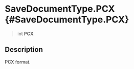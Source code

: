 SaveDocumentType.PCX {#SaveDocumentType.PCX}
====================

> int **PCX**

Description
-----------

PCX format.
